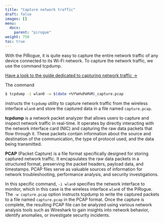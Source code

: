 ```yaml
---
title: "Capture network traffic"
draft: false
images: []
menu:
  docs:
    parent: "pirogue"
weight: 750
toc: true
---
```


With the PiRogue, it is quite easy to capture the entire network traffic of any device connected to its Wi-Fi network. To capture the network traffic, we use the command tcpdump.

[Have a look to the guide dedicated to capturing network traffic →](/guides/g2)

The command 
```bash
$ tcpdump -i wlan0 -w $(date +%Y%m%d%H%M)_capture.pcap
```
instructs the `tcpdump` utility to capture network traffic from the wireless interface `wlan0` and store the captured data in a file named `capture.pcap`.

**tcpdump** is a network packet analyzer that allows users to capture and inspect network traffic in real-time. It operates by directly interacting with the network interface card (NIC) and capturing the raw data packets that flow through it. These packets contain information about the source and destination of the communication, the type of protocol used, and the data being transmitted.

**PCAP** (Packet Capture) is a file format specifically designed for storing captured network traffic. It encapsulates the raw data packets in a structured format, preserving the packet headers, payload data, and timestamps. PCAP files serve as valuable sources of information for network troubleshooting, performance analysis, and security investigations.

In this specific command, `-i wlan0` specifies the network interface to monitor, which in this case is the wireless interface `wlan0` of the PiRogue. The `-w capture.pcap` option instructs tcpdump to write the captured packets to a file named `capture.pcap` in the PCAP format. Once the capture is complete, the resulting PCAP file can be analyzed using various network analysis tools such as Wireshark to gain insights into network behavior, identify anomalies, or investigate security incidents.